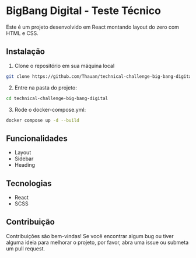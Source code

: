 # BigBang Digital - Teste Técnico

Este é um projeto desenvolvido em React montando layout do zero com HTML e CSS.

## Instalação

1. Clone o repositório em sua máquina local
```bash
git clone https://github.com/Thauan/technical-challenge-big-bang-digital.git
```

2. Entre na pasta do projeto:
```bash
cd technical-challenge-big-bang-digital
```

3. Rode o docker-compose.yml:
```bash
docker compose up -d --build
```

## Funcionalidades

* Layout
* Sidebar
* Heading

## Tecnologias

* React
* SCSS

## Contribuição
Contribuições são bem-vindas! Se você encontrar algum bug ou tiver alguma ideia para melhorar o projeto, por favor, abra uma issue ou submeta um pull request.
